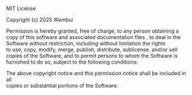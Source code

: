 
MIT License

Copyright (c) 2025 Wambui

Permission is hereby granted, free of charge, to any person obtaining a copy
of this software and associated documentation files , to deal
in the Software without restriction, including without limitation the rights  
to use, copy, modify, merge, publish, distribute, sublicense, and/or sell  
copies of the Software, and to permit persons to whom the Software is  
furnished to do so, subject to the following conditions:

The above copyright notice and this permission notice shall be included in all  
copies or substantial portions of the Software.

